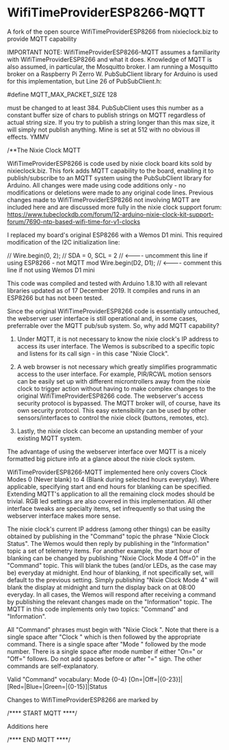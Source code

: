 # WifiTimeProviderESP8266-MQTT
A fork of the open source WifiTimeProviderESP8266 from nixieclock.biz to provide MQTT capability

IMPORTANT NOTE: WifiTimeProviderESP8266-MQTT assumes a familiarity with WifiTimeProviderESP8266 and what it does. Knowledge of MQTT is also assumed, in particular, the Mosquitto broker. I am running a Mosquitto broker on a Raspberry Pi Zerro W. PubSubClient library for Arduino is used for this implementation, but Line 26 of PubSubClient.h:

#define MQTT_MAX_PACKET_SIZE 128 

must be changed to at least 384. PubSubClient uses this number as a constant buffer size of chars to publish strings on MQTT regardless of actual string size. If you try to publish a string longer than this max size, it will simply not publish anything. Mine is set at 512 with no obvious ill effects. YMMV

/**The Nixie Clock MQTT

WifiTimeProviderESP8266 is code used by nixie clock board kits sold by nixieclock.biz. This fork adds MQTT capability to the board, enabling it to publish/subscribe to an MQTT system using the PubSubClient library for Arduino. All changes were made using code additions only - no modifications or deletions were made to any original code lines. Previous changes made to WifiTimeProviderESP8266 not involving MQTT are included here and are discussed more fully in the nixie clock support forum: https://www.tubeclockdb.com/forum/12-arduino-nixie-clock-kit-support-forum/7690-ntp-based-wifi-time-for-v1-clocks

I replaced my board's original ESP8266 with a Wemos D1 mini. This required modification of the I2C initialization line:

//  Wire.begin(0, 2);   // SDA = 0, SCL = 2   // <---- uncomment this line if using ESP8266 - not MQTT mod
    Wire.begin(D2, D1);                       // <---- comment this line if not using Wemos D1 mini 

This code was compiled and tested with Arduino 1.8.10 with all relevant libraries updated as of 17 December 2019. It compiles and runs in an ESP8266 but has not been tested.

Since the original WifiTimeProviderESP8266 code is essentially untouched, the webserver user interface is still operational and, in some cases, preferrable over the MQTT pub/sub system. So, why add MQTT capability?

1.  Under MQTT, it is not necessary to know the nixie clock's IP address to access its user interface. The Wemos is subscribed to a specific topic and listens for its call sign - in this case "Nixie Clock".
    
2.  A web browser is not necessary which greatly simplifies programmatic access to the user interface. For example, PIR/RCWL motion sensors can be easily set up with different microntrollers away from the nixie clock to trigger action without having to make complex changes to the original WifiTimeProviderESP8266 code. The webserver's access security protocol is bypassed. The MQTT broker will, of course, have its own security protocol. This easy extensibility can be used by other sensors/interfaces to control the nixie clock (buttons, remotes, etc).
    
3.  Lastly, the nixie clock can become an upstanding member of your existing MQTT system. 
    
The advantage of using the webserver interface over MQTT is a nicely formatted big picture info at a glance about the nixie clock system. 

WifiTimeProviderESP8266-MQTT implemented here only covers Clock Modes 0 (Never blank) to 4 (Blank during selected hours everyday). Where applicable, specifying start and end hours for blanking can be specified. Extending MQTT's application to all the remaining clock modes should be trivial. RGB led settings are also covered in this implementation. All other interface tweaks are specialty items, set infrequently so that using the webserver interface makes more sense. 

The nixie clock's current IP address (among other things) can be easilty obtained by publishing in the "Command" topic the phrase "Nixie Clock Status". The Wemos would then reply by publishing in the "Information" topic a set of telemetry items. For another example, the start hour of blanking can be changed by publishing "Nixie Clock Mode 4 Off=0" in the "Command" topic. This will blank the tubes (and/or LEDs, as the case may be) everyday at midnight. End hour of blanking, if not specifically set, will default to the previous setting. Simply publishing "Nixie Clock Mode 4" will blank the display at midnight and turn the display back on at 08:00 everyday. In all cases, the Wemos will respond after receiving a command by publishing the relevant changes made on the "Information" topic. The MQTT in this code implements only two topics: "Command" and "Information". 

All "Command" phrases must begin with "Nixie Clock ". Note that there is a single space after "Clock " which is then followed by the appropriate command. There is a single space after "Mode " followed by the mode number. There is a single space after mode number if either "On=" or "Off=" follows. Do not add spaces before or after "=" sign. The other commands are self-explanatory.

Valid "Command" vocabulary: Mode {0-4} [On=|Off=|{0-23}]|[Red=|Blue=|Green=|{0-15}]|Status

Changes to WifiTimeProviderESP8266 are marked by 

/**** START MQTT ****/ 

Additions here

/**** END MQTT ****/
